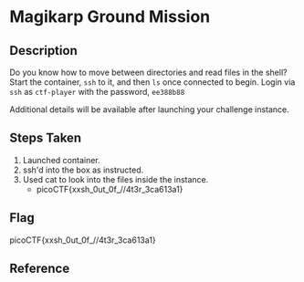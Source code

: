# Magikarp Ground Mission

## Description

Do you know how to move between directories and read files in the shell? Start the container, `ssh` to it, and then `ls` once connected to begin. Login via `ssh` as `ctf-player` with the password, `ee388b88`

Additional details will be available after launching your challenge instance.

## Steps Taken
1. Launched container.
2. ssh'd into the box as instructed.
3. Used cat to look into the files inside the instance.
    - picoCTF{xxsh_0ut_0f_\/\/4t3r_3ca613a1}

## Flag

picoCTF{xxsh_0ut_0f_\/\/4t3r_3ca613a1}

## Reference

